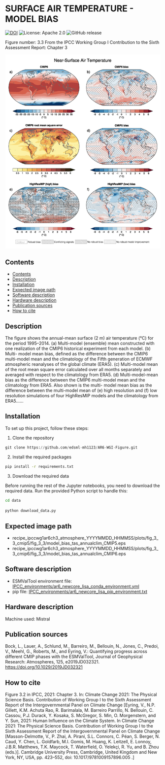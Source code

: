SURFACE AIR TEMPERATURE - MODEL BIAS
====================================
[![DOI](https://zenodo.org/badge/DOI/10.5281/zenodo.6656093.svg)](https://doi.org/10.5281/zenodo.6656093)   ![License: Apache 2.0](https://img.shields.io/badge/License-Apache%202.0-blue.svg)
![GitHub release](https://img.shields.io/github/v/release/edsml-mh1123/AR6-WGI-Figure?logo=github)

Figure number: 3.3
From the IPCC Working Group I Contribution to the Sixth Assessment Report: Chapter 3

![Figure 3.3](/Figure_asset/ar6_wg1_chap3_figure3_3_surface_temp_model_bias.png?raw=true)


## Contents

- [Contents](#contents)
- [Description](#description)
- [Installation](#installation)
- [Expected image path](#expected-image-path)
- [Software description](#software-description)
- [Hardware description](#hardware-description)
- [Publication sources](#publication-sources)
- [How to cite](#how-to-cite)


## Description

The figure shows the annual-mean surface (2 m) air temperature (°C) for the 
period 1995–2014. (a) Multi-model (ensemble) mean constructed with one 
realization of the CMIP6 historical experiment from each model. (b) Multi-
model mean bias, defined as the difference between the CMIP6 multi-model mean
and the climatology of the Fifth generation of ECMWF atmospheric reanalyses 
of the global climate (ERA5). (c) Multi-model mean of the root mean square error
calculated over all months separately and averaged with respect to the 
climatology from ERA5. (d) Multi-model-mean bias as the difference between the 
CMIP6 multi-model mean and the climatology from ERA5. Also shown is the multi-
model mean bias as the difference between the multi-model mean of (e) high
resolution and (f) low resolution simulations of four HighResMIP models and the 
climatology from ERA5......


## Installation

To set up this project, follow these steps:

1. Clone the repository

```python
git clone https://github.com/edsml-mh1123/AR6-WGI-Figure.git

```

2. Install the required packages
   
```bash
pip install -r requirements.txt

```

3. Download the required data

Before running the rest of the Jupyter notebooks, you need to download the required data. Run the provided Python script to handle this:

```bash
cd data

python download_data.py
```

## Expected image path

- recipe_ipccwg1ar6ch3_atmosphere_YYYYMMDD_HHMMSS/plots/fig_3_3_cmip5/fig_3_3/model_bias_tas_annualclim_CMIP5.eps
- recipe_ipccwg1ar6ch3_atmosphere_YYYYMMDD_HHMMSS/plots/fig_3_3_cmip6/fig_3_3/model_bias_tas_annualclim_CMIP6.eps


## Software description

- ESMValTool environment file: [IPCC_environments/ar6_newcore_lisa_conda_environment.yml](https://github.com/ipcc-wgi/ESMValTool-AR6-OriginalCode-FinalFigures/blob/main/IPCC_environments/ar6_newcore_lisa_conda_environment.yml)
- pip file: [IPCC_environments/ar6_newcore_lisa_pip_environment.txt](https://github.com/ipcc-wgi/ESMValTool-AR6-OriginalCode-FinalFigures/blob/main/IPCC_environments/ar6_newcore_lisa_pip_environment.txt)


## Hardware description

Machine used: Mistral


## Publication sources

Bock, L., Lauer, A., Schlund, M., Barreiro, M., Bellouin, N., Jones, C., Predoi, V., Meehl, G., Roberts, M., and Eyring, V.: Quantifying progress across different CMIP phases with the ESMValTool, Journal of Geophysical Research: Atmospheres, 125, e2019JD032321. https://doi.org/10.1029/2019JD032321


## How to cite

Figure 3.2 in IPCC, 2021: Chapter 3. In: Climate Change 2021: The Physical Science Basis. Contribution of Working Group I to 
the Sixth Assessment Report of the Intergovernmental Panel on Climate Change [Eyring, V., N.P. Gillett, K.M. Achuta Rao, R. Barimalala,
 M. Barreiro Parrillo, N. Bellouin, C. Cassou, P.J. Durack, Y. Kosaka, S. McGregor, S. Min, O. Morgenstern, and Y. Sun, 2021: Human 
Influence on the Climate System. In Climate Change 2021: The Physical Science Basis. 
Contribution of Working Group I to the Sixth Assessment Report of the Intergovernmental Panel on Climate Change [Masson-Delmotte, V., 
P. Zhai, A. Pirani, S.L. Connors, C. Péan, S. Berger, N. Caud, Y. Chen, L. Goldfarb, M.I. Gomis, M. Huang, K. Leitzell, E. Lonnoy, 
J.B.R. Matthews, T.K. Maycock, T. Waterfield, O. Yelekçi, R. Yu, and B. Zhou (eds.)]. 
Cambridge University Press, Cambridge, United Kingdom and New York, NY, USA, pp. 423–552, doi: 10.1017/9781009157896.005 .]
